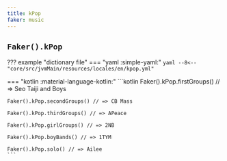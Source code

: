```yaml
---
title: kPop
faker: music
---
```


## `Faker().kPop`

??? example "dictionary file"
    === "yaml :simple-yaml:"
        ```yaml
        --8<-- "core/src/jvmMain/resources/locales/en/kpop.yml"
        ```

=== "kotlin :material-language-kotlin:"
    ```kotlin
    Faker().kPop.firstGroups() // => Seo Taiji and Boys

    Faker().kPop.secondGroups() // => CB Mass

    Faker().kPop.thirdGroups() // => APeace

    Faker().kPop.girlGroups() // => 2NB

    Faker().kPop.boyBands() // => 1TYM

    Faker().kPop.solo() // => Ailee
    ```
